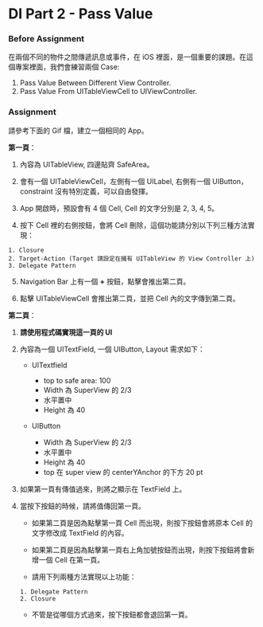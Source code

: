 # DI Part 2 - Pass Value

### Before Assignment

在兩個不同的物件之間傳遞訊息或事件，在 iOS 裡面，是一個重要的課題。在這個專案裡面，我們會練習兩個 Case:

1. Pass Value Between Different View Controller.
2. Pass Value From UITableViewCell to UIViewController.

### Assignment
請參考下面的 Gif 檔，建立一個相同的 App。

**第一頁**：
1. 內容為 UITableView, 四邊貼齊 SafeArea。

2. 會有一個 UITableViewCell，左側有一個 UILabel, 右側有一個 UIButton，constraint 沒有特別定義，可以自由發揮。

3. App 開啟時，預設會有 4 個 Cell, Cell 的文字分別是 2, 3, 4, 5。

4. 按下 Cell 裡的右側按鈕，會將 Cell 刪除，這個功能請分別以下列三種方法實現：

  ```
  1. Closure
  2. Target-Action (Target 請設定在擁有 UITableView 的 View Controller 上)
  3. Delegate Pattern
  ```

5. Navigation Bar 上有一個 **+** 按鈕，點擊會推出第二頁。

6. 點擊 UITableViewCell 會推出第二頁，並把 Cell 內的文字傳到第二頁。

**第二頁**：
1. **請使用程式碼實現這一頁的 UI**
2. 內容為一個 UITextField, 一個 UIButton, Layout 需求如下：
    - UITextfield
      - top to safe area: 100
      - Width 為 SuperView 的 2/3
      - 水平置中
      - Height 為 40

    - UIButton
      - Width 為 SuperView 的 2/3
      - 水平置中
      - Height 為 40
      - top 在 super view 的 centerYAnchor 的下方 20 pt

3. 如果第一頁有傳值過來，則將之顯示在 TextField 上。
4. 當按下按鈕的時候，請將值傳回第一頁。

    - 如果第二頁是因為點擊第一頁 Cell 而出現，則按下按鈕會將原本 Cell 的文字修改成 TextField 的內容。

    - 如果第二頁是因為點擊第一頁右上角加號按鈕而出現，則按下按鈕將會新增一個 Cell 在第一頁。

    - 請用下列兩種方法實現以上功能：

    ```
    1. Delegate Pattern
    2. Closure
    ```

    - 不管是從哪個方式過來，按下按鈕都會退回第一頁。
